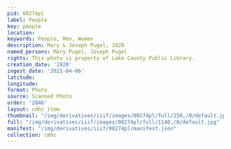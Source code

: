 ```yaml
---
pid: 00274pl
label: People
key: people
location: 
keywords: People, Men, Women
description: Mary & Joseph Pugel, 1920
named_persons: Mary Pugel, Joseph Pugel
rights: This photo is property of Lake County Public Library.
creation_date: '1920'
ingest_date: '2021-04-06'
latitude: 
longitude: 
format: Photo
source: Scanned Photo
order: '2846'
layout: cmhc_item
thumbnail: "/img/derivatives/iiif/images/00274pl/full/250,/0/default.jpg"
full: "/img/derivatives/iiif/images/00274pl/full/1140,/0/default.jpg"
manifest: "/img/derivatives/iiif/00274pl/manifest.json"
collection: cmhc
---
```

